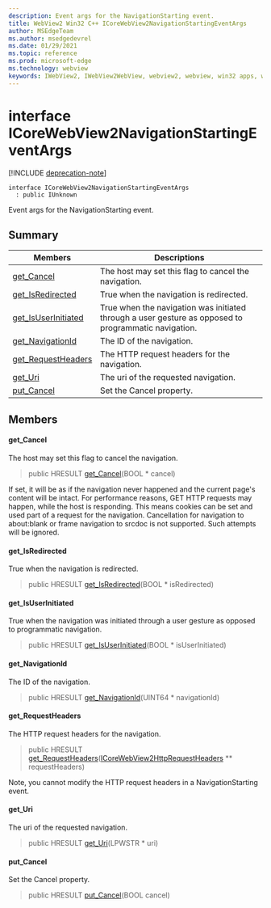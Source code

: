 ```yaml
---
description: Event args for the NavigationStarting event.
title: WebView2 Win32 C++ ICoreWebView2NavigationStartingEventArgs
author: MSEdgeTeam
ms.author: msedgedevrel
ms.date: 01/29/2021
ms.topic: reference
ms.prod: microsoft-edge
ms.technology: webview
keywords: IWebView2, IWebView2WebView, webview2, webview, win32 apps, win32, edge, ICoreWebView2, ICoreWebView2Controller, browser control, edge html, ICoreWebView2NavigationStartingEventArgs
---
```


# interface ICoreWebView2NavigationStartingEventArgs 

[!INCLUDE [deprecation-note](../includes/deprecation-note.md)]

```
interface ICoreWebView2NavigationStartingEventArgs
  : public IUnknown
```

Event args for the NavigationStarting event.

## Summary

 Members                        | Descriptions
--------------------------------|---------------------------------------------
[get_Cancel](#get_cancel) | The host may set this flag to cancel the navigation.
[get_IsRedirected](#get_isredirected) | True when the navigation is redirected.
[get_IsUserInitiated](#get_isuserinitiated) | True when the navigation was initiated through a user gesture as opposed to programmatic navigation.
[get_NavigationId](#get_navigationid) | The ID of the navigation.
[get_RequestHeaders](#get_requestheaders) | The HTTP request headers for the navigation.
[get_Uri](#get_uri) | The uri of the requested navigation.
[put_Cancel](#put_cancel) | Set the Cancel property.

## Members

#### get_Cancel 

The host may set this flag to cancel the navigation.

> public HRESULT [get_Cancel](#get_cancel)(BOOL * cancel)

If set, it will be as if the navigation never happened and the current page's content will be intact. For performance reasons, GET HTTP requests may happen, while the host is responding. This means cookies can be set and used part of a request for the navigation. Cancellation for navigation to about:blank or frame navigation to srcdoc is not supported. Such attempts will be ignored.

#### get_IsRedirected 

True when the navigation is redirected.

> public HRESULT [get_IsRedirected](#get_isredirected)(BOOL * isRedirected)

#### get_IsUserInitiated 

True when the navigation was initiated through a user gesture as opposed to programmatic navigation.

> public HRESULT [get_IsUserInitiated](#get_isuserinitiated)(BOOL * isUserInitiated)

#### get_NavigationId 

The ID of the navigation.

> public HRESULT [get_NavigationId](#get_navigationid)(UINT64 * navigationId)

#### get_RequestHeaders 

The HTTP request headers for the navigation.

> public HRESULT [get_RequestHeaders](#get_requestheaders)([ICoreWebView2HttpRequestHeaders](icorewebview2httprequestheaders.md) ** requestHeaders)

Note, you cannot modify the HTTP request headers in a NavigationStarting event.

#### get_Uri 

The uri of the requested navigation.

> public HRESULT [get_Uri](#get_uri)(LPWSTR * uri)

#### put_Cancel 

Set the Cancel property.

> public HRESULT [put_Cancel](#put_cancel)(BOOL cancel)

